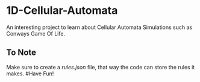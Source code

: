 # 1D-Cellular-Automata
An interesting project to learn about Cellular Automata Simulations such as Conways Game Of Life.
## To Note
Make sure to create a *rules.json* file, that way the code can store the rules it makes.
#Have Fun!
